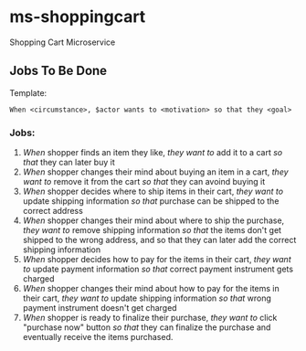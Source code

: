 # ms-shoppingcart

Shopping Cart Microservice

## Jobs To Be Done

Template: 

```
When <circumstance>, $actor wants to <motivation> so that they <goal>
```

### Jobs:

1. *When* shopper finds an item they like, *they want to* add it to a cart *so that* they can later buy it
1. *When* shopper changes their mind about buying an item in a cart, *they want to* remove it from the cart *so that* they can avoind buying it
1. *When* shopper decides where to ship items in their cart, *they want to* update shipping information *so that* purchase can be shipped to the correct address
1. *When* shopper changes their mind about where to ship the purchase, *they want to* remove shipping information *so that* the items don't get shipped to the wrong address, and so that they can later add the correct shipping information
1. *When* shopper decides how to pay for the items in their cart, *they want to* update payment information *so that* correct payment instrument gets charged
1. *When* shopper changes their mind about how to pay for the items in their cart, *they want to* update shipping information *so that* wrong payment instrument doesn't get charged
1. *When* shopper is ready to finalize their purchase, *they want to* click "purchase now" button *so that* they can finalize the purchase and eventually receive the items purchased.

